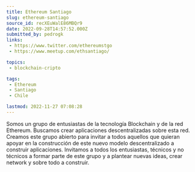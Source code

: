 ```yaml
---
title: Ethereum Santiago
slug: ethereum-santiago
source_id: recXEuWalE86MBQr9
date: 2022-09-28T14:57:52.000Z
submitted_by: pedrogk
links: 
 - https://www.twitter.com/ethereumstgo
 - https://www.meetup.com/ethsantiago/

topics: 
 - blockchain-cripto

tags: 
 - Ethereum
 - Santiago
 - Chile

lastmod: 2022-11-27 07:08:28
---
```


Somos un grupo de entusiastas de la tecnología Blockchain y de la red Ethereum. Buscamos crear aplicaciones descentralizadas sobre esta red. Creamos este grupo abierto para invitar a todos aquellos que quieran apoyar en la construcción de este nuevo modelo descentralizado a construir aplicaciones. Invitamos a todos los entusiastas, técnicos y no técnicos a formar parte de este grupo y a plantear nuevas ideas, crear network y sobre todo a construir.
